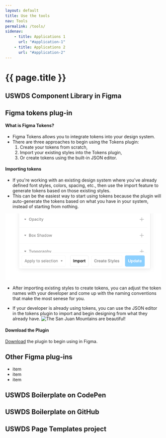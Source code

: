 ```yaml
---
layout: default
title: Use the tools
nav: Tools
permalink: /tools/
sidenav:
    - title: Applications 1
      url: "#application-1"
    - title: Applications 2
      url: "#application-2"
---
```

# {{ page.title }}

## USWDS Component Library in Figma

## Figma tokens plug-in
#### What is Figma Tokens? ####
- Figma Tokens allows you to integrate tokens into your design system.
- There are three approaches to begin using the Tokens plugin:
  1. Create your tokens from scratch, 
  2. Import your existing styles into the Tokens plugin, 
  3. Or create tokens using the built-in JSON editor. 

#### Importing tokens ####
- If you're working with an existing design system where you've already defined font styles, colors, spacing, etc., then use the import feature to generate tokens based on those existing styles. 
- This can be the easiest way to start using tokens because the plugin will auto-generate the tokens based on what you have in your system, instead of starting from nothing. 

![import button on tokens plugin](/assets/img/import-styles.jpeg)

- After importing existing styles to create tokens, you can adjust the token names with your developer and come up with the naming conventions that make the most senese for you.

- If your developer is already using tokens, you can use the JSON editor in the tokens plugin to import and begin designing from what they already have. 
![The San Juan Mountains are beautiful!](/assets/img/json-view.jpg "San Juan Mountains")



#### Download the Plugin ####
[Download](https://docs.tokens.studio/) the plugin to begin using in Figma. 

## Other Figma plug-ins

- item
- item
- item

## USWDS Boilerplate on CodePen

## USWDS Boilerplate on GitHub

## USWDS Page Templates project
